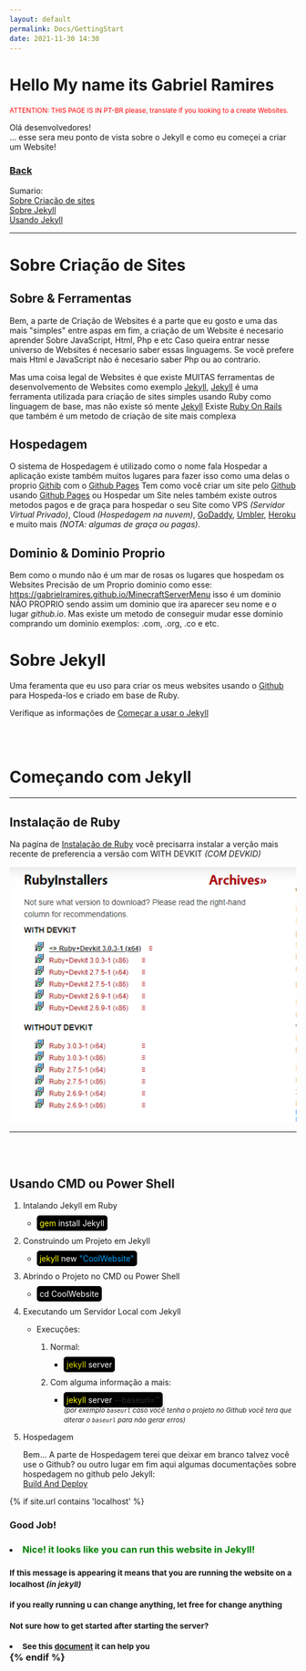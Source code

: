 ```yaml
---
layout: default
permalink: Docs/GettingStart
date: 2021-11-30 14:30
---
```


<style>
#scriptline {
    padding: 5.1px;
    color: white;
    background-color: black;
    box-shadow: 2px 3px 7px 2px rgb(0 0 0 / 2%);
    border-radius: 5px;
}
</style>

<h1>Hello My name its Gabriel Ramires</h1>
<small style="color: red;">ATTENTION: THIS PAGE IS IN PT-BR please, translate if you looking to a create Websites.</small>

Olá desenvolvedores!\
... esse sera meu ponto de vista sobre o Jekyll e como eu começei a criar um Website!

<h3><a href=".">Back</a></h3>

Sumario:\
<a href="#sobre-criação-de-sites">Sobre Criação de sites</a>\
<a href="#sobre-jekyll">Sobre Jekyll</a>\
<a href="#começando-com-jekyll">Usando Jekyll</a>

---

# Sobre Criação de Sites

## Sobre & Ferramentas

Bem, a parte de Criação de Websites é a parte que eu gosto e uma das mais "simples" entre aspas em fim, a criação de um Website é necesario aprender Sobre JavaScript, Html, Php e etc Caso queira entrar nesse universo de Websites é necesario saber essas linguagems. Se você prefere mais Html e JavaScript não é necesario saber Php ou ao contrario.

Mas uma coisa legal de Websites é que existe MUITAS ferramentas de desenvolvemento de Websites como exemplo <a target="_blank" href="https://jekyllrb.com">Jekyll</a>, <a target="_blank" href="https://jekyllrb.com">Jekyll</a> é uma ferramenta utilizada para criação de sites simples usando Ruby como linguagem de base, mas não existe só mente <a target="_blank" href="https://jekyllrb.com">Jekyll</a> Existe <a target="_blank" href="https://rubyonrails.org">Ruby On Rails</a> que também é um metodo de criação de site mais complexa

## Hospedagem

O sistema de Hospedagem é utilizado como o nome fala Hospedar a aplicação existe também muitos lugares para fazer isso como uma delas o proprio <a target="_blank" href="https://github.com">Githib</a> com o <a target="_blank" href="https://pages.github.com">Github Pages</a> Tem como você criar um site pelo <a target="_blank" href="https://github.com">Github</a> usando <a target="_blank" href="https://pages.github.com">Github Pages</a> ou Hospedar um Site neles também existe outros metodos pagos e de graça para hospedar o seu Site como VPS _(Servidor Virtual Privado)_, Cloud _(Hospedagem na nuvem)_, <a target="_blank" href="https://www.godaddy.com/pt-br">GoDaddy</a>, <a target="_blank" href="https://umbler.com/br">Umbler</a>, <a target="_blank" href="www.heroku.com">Heroku</a> e muito mais _(NOTA: algumas de graça ou pagas)_.

## Dominio & Dominio Proprio

Bem como o mundo não é um mar de rosas os lugares que hospedam os Websites Precisão de um Proprio dominio como esse: <a target="_blank" href="https://gabrielramires.github.io/MinecraftServerMenu">https://gabrielramires.github.io/MinecraftServerMenu</a> isso é um dominio NÃO PROPRIO sendo assim um dominio que ira aparecer seu nome e o lugar _github.io_. Mas existe um metodo de conseguir mudar esse dominio comprando um dominio exemplos: .com, .org, .co e etc.

# Sobre Jekyll

Uma feramenta que eu uso para criar os meus websites usando o <a target="_blank" href="https://pages.github.com">Github</a> para Hospeda-los e criado em base de Ruby.

Verifique as informações de <a target="_blank" href="#começar-a-usar-o-jekyll">Começar a usar o Jekyll</a>

<br><br>

# Começando com Jekyll

---

## <b>Instalação de Ruby</b>

Na pagina de <a target="_blank" href="https://rubyinstaller.org/downloads">Instalação de Ruby</a> você precisarra instalar a verção mais recente de preferencia a versão com WITH DEVKIT _(COM DEVKID)_

<a target="_blank" href="../Assets/Images/RubyInstallScreamShoot.png"><img src="../Assets/Images/RubyInstallScreamShoot.png" alt="RubyInstallScreamShoot.png (NO LOADDED)"></a>

---

<br><br>

## <b>Usando CMD ou Power Shell</b>

1. Intalando Jekyll em Ruby

   - <line id="scriptline"><line style="color: yellow;">gem</line> install Jekyll</line><br>

2. Construindo um Projeto em Jekyll

   - <line id="scriptline"><line style="color: yellow;">jekyll</line> new <line style="color: rgb(0, 162, 255);">"CoolWebsite"</line></line><br>

3. Abrindo o Projeto no CMD ou Power Shell

   - <line id="scriptline">cd CoolWebsite</line><br>

4. Executando um Servidor Local com Jekyll

   - Execuções:

     1. Normal:

        - <line id="scriptline"><line style="color: rgb(216, 219, 0);">jekyll</line> server</line><br>

     2. Com alguma informação a mais:
        - <line id="scriptline"><line style="color: yellow;">jekyll</line> server <line style="color: rgb(46, 46, 46);">--baseurl=''</line></line>\
          <small>_(por exemplo `baseurl` caso você tenha o projeto no Github você tera que alterar o `baseurl` para não gerar erros)_</small>

5. Hospedagem

   Bem... A parte de Hospedagem terei que deixar em branco talvez você use o Github? ou outro lugar em fim aqui algumas documentações sobre hospedagem no github pelo Jekyll:\
   <a target="_blank" href="https://jekyllrb.com/docs/continuous-integration/github-actions/#build-and-deploy">Build And Deploy</a>

{% if site.url contains 'localhost' %}
<br>

<h3><strong>Good Job!</strong><h3>
 <li><strong style="color: green;">Nice! it looks like you can run this website in Jekyll!</strong></li><br>
<small>If this message is appearing it means that you are running the website on a localhost <i>(in jekyll)</i></small><br>

<small>if you really running u can change anything, let free for change anything</small><br>

<small><b>Not sure how to get started after starting the server?</b></small><br>

<li><small>See this <a href="./Beginning">document</a> it can help you</small></li>
  {% endif %}
